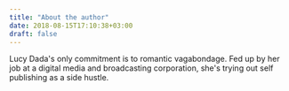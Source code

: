 ```yaml
---
title: "About the author"
date: 2018-08-15T17:10:38+03:00
draft: false
---
```


Lucy Dada's only commitment is to romantic vagabondage. Fed up by her job at a digital media and broadcasting corporation, she's trying out self publishing as a side hustle. 
